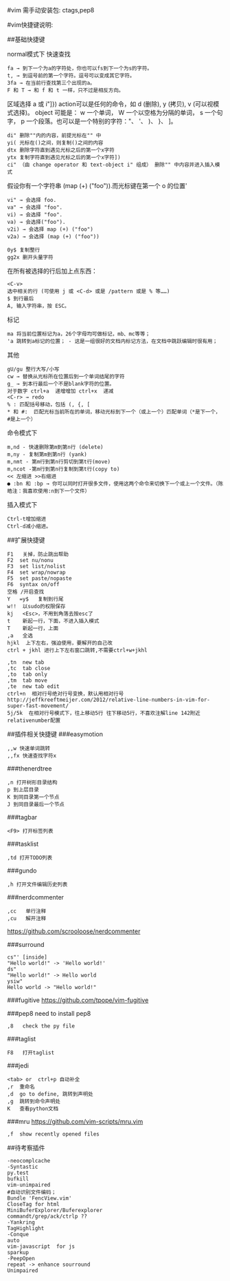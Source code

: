 #vim
需手动安装包: ctags,pep8


#vim快捷键说明:

##基础快捷键

normal模式下
快速查找

    fa → 到下一个为a的字符处，你也可以fs到下一个为s的字符。
    t, → 到逗号前的第一个字符。逗号可以变成其它字符。
    3fa → 在当前行查找第三个出现的a。
    F 和 T → 和 f 和 t 一样，只不过是相反方向。

区域选择 <action>a<object> 或 <action>i<object>"]})
action可以是任何的命令，如 d (删除), y (拷贝), v (可以视模式选择)。
object 可能是： w 一个单词， W 一个以空格为分隔的单词， s 一个句字， p 一个段落。也可以是一个特别的字符："、 '、 )、 }、 ]。

    di" 删除""内的内容，前提光标在"" 中
    yi( 光标在()之间，则复制()之间的内容
    dtx 删除字符直到遇见光标之后的第一个x字符
    ytx 复制字符直到遇见光标之后的第一个x字符])
    ci" （由 change operator 和 text-object i" 组成） 删除"" 中内容并进入插入模式

假设你有一个字符串 (map (+) ("foo")).而光标键在第一个 o 的位置'

    vi" → 会选择 foo.
    va" → 会选择 "foo".
    vi) → 会选择 "foo".
    va) → 会选择("foo").
    v2i) → 会选择 map (+) ("foo")
    v2a) → 会选择 (map (+) ("foo"))

 <start position><command><end position>

    0y$ 复制整行
    gg2x 删开头量字符

在所有被选择的行后加上点东西：

    <C-v>
    选中相关的行 (可使用 j 或 <C-d> 或是 /pattern 或是 % 等……)
    $ 到行最后
    A, 输入字符串，按 ESC。

标记

    ma 将当前位置标记为a，26个字母均可做标记，mb、mc等等；
    'a 跳转到a标记的位置； - 这是一组很好的文档内标记方法，在文档中跳跃编辑时很有用；

其他

    gU/gu 整行大写/小写
    cw → 替换从光标所在位置后到一个单词结尾的字符
    g_ → 到本行最后一个不是blank字符的位置。
    对于数字 ctrl+a  递增增加 ctrl+x  递减
    <C-r> → redo
    % : 匹配括号移动，包括 (, {, [
    * 和 #:  匹配光标当前所在的单词，移动光标到下一个（或上一个）匹配单词（*是下一个，#是上一个）


命令模式下

    m,nd - 快速删除第m到第n行 (delete)
    m,ny - 复制第m到第n行 (yank)
    m,nmt - 第m行到第n行剪切到第t行(move)
    m,ncot -第m行到第n行复制到第t行(copy to)
    << 左缩进 >>右缩进
    ● :bn 和 :bp → 你可以同时打开很多文件，使用这两个命令来切换下一个或上一个文件。（陈皓注：我喜欢使用:n到下一个文件）
    
插入模式下

    Ctrl-t增加缩进
    Ctrl-d减小缩进。

##扩展快捷键

    F1   关掉，防止跳出帮助
    F2  set nu/nonu
    F3  set list/nolist
    F4  set wrap/nowrap
    F5  set paste/nopaste
    F6  syntax on/off
    空格 /开启查找
    Y   =y$   复制到行尾 
    w!!  以sudo的权限保存
    kj   <Esc>，不用到角落去按esc了
    t    新起一行，下面，不进入插入模式
    T    新起一行，上面
    ,a   全选
    hjkl  上下左右，强迫使用，要解开的自己改
    ctrl + jkhl 进行上下左右窗口跳转,不需要ctrl+w+jkhl

    ,tn  new tab
    ,tc  tab close
    ,to  tab only
    ,tm  tab move
    ,te  new tab edit
    ctrl+n  相对行号绝对行号变换，默认用相对行号 http://jeffkreeftmeijer.com/2012/relative-line-numbers-in-vim-for-super-fast-movement/
    5j/5k  在相对行号模式下，往上移动5行 往下移动5行，不喜欢注解line 142附近relativenumber配置

##插件相关快捷键
###easymotion

    ,,w 快速单词跳转
    ,,fx 快速查找字符x

###thenerdtree

    ,n 打开树形目录结构
    p 到上层目录
    K 到同目录第一个节点
    J 到同目录最后一个节点

###tagbar

    <F9> 打开标签列表

###tasklist

    ,td 打开TODO列表

###gundo

    ,h 打开文件编辑历史列表

###nerdcommenter

    ,cc   单行注释
    ,cu   解开注释

https://github.com/scrooloose/nerdcommenter

###surround

    cs"' [inside]
    "Hello world!" -> 'Hello world!'
    ds"
    "Hello world!" -> Hello world
    ysiw"
    Hello world -> "Hello world!"

###fugitive
https://github.com/tpope/vim-fugitive

###pep8 
need to install pep8

    ,8   check the py file

###taglist

    F8   打开taglist

###jedi

    <tab> or  ctrl+p 自动补全
    ,r  重命名
    ,d  go to define, 跳转到声明处
    ,g  跳转到命令声明处
    K   查看python文档

###mru
https://github.com/vim-scripts/mru.vim

    ,f  show recently opened files




##待考察插件

    -neocomplcache
    -Syntastic
    py.test
    bufkill
    vim-unimpaired
    #自动识别文件编码；
    Bundle 'FencView.vim'
    CloseTag for html
    MiniBuferExplorer/Buferexplorer
    commandt/grep/ack/ctrlp ??
    -Yankring
    TagHighlight
    -Conque
    auto
    vim-javascript  for js
    sparkup
    -PeepOpen
    repeat -> enhance sourround
    Unimpaired




